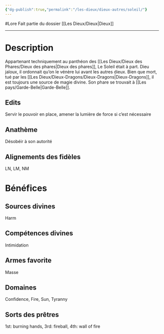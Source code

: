 ```yaml
---
{"dg-publish":true,"permalink":"/les-dieux/dieux-autres/soleil/"}
---
```


#Lore
Fait partie du dossier [[Les Dieux/Dieux\|Dieux]]

-------

# Description
Appartenant techniquement au panthéon des [[Les Dieux/Dieux des Phares/Dieux des phares\|Dieux des phares]], Le Soleil était à part. Dieu jaloux, il ordonnait qu’on le vénère lui avant les autres dieux. Bien que mort, tué par les [[Les Dieux/Dieux-Dragons/Dieux-Dragons\|Dieux-Dragons]], il est toujours une source de magie divine.
Son phare se trouvait à [[Les pays/Garde-Belle\|Garde-Belle]].
## Edits
Servir le pouvoir en place, amener la lumière de force si c’est nécessaire
## Anathème
Désobéir à son autorité
## Alignements des fidèles
LN, LM, NM
# Bénéfices
## Sources divines
Harm
## Compétences divines
Intimidation
## Armes favorite
Masse
## Domaines
Confidence, Fire, Sun, Tyranny
## Sorts des prêtres
1st: burning hands, 3rd: fireball, 4th: wall of fire